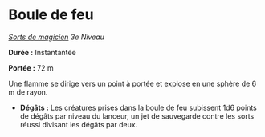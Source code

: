 # Boule de feu


*[Sorts de magicien](../Sorts_de_magicien.md) 3e Niveau*

**Durée :** Instantantée

**Portée :** 72 m

Une flamme se dirige vers un point à portée et explose en une sphère de
6 m de rayon.

  - **Dégâts :** Les créatures prises dans la boule de feu subissent 1d6
    points de dégâts par niveau du lanceur, un jet de sauvegarde contre
    les sorts réussi divisant les dégâts par deux.